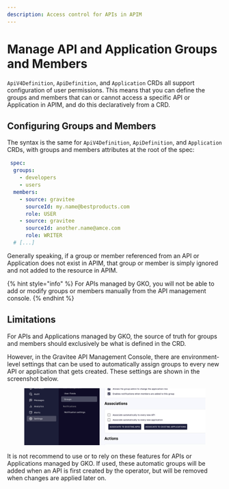 ```yaml
---
description: Access control for APIs in APIM
---
```


# Manage API and Application Groups and Members

`ApiV4Definition`, `ApiDefinition`, and `Application` CRDs all support configuration of user permissions. This means that you can define the groups and members that can or cannot access a specific API or Application in APIM, and do this declaratively from a CRD.

## Configuring Groups and Members

The syntax is the same for `ApiV4Definition`, `ApiDefinition`, and `Application` CRDs, with groups and members attributes at the root of the spec:

```yaml
 spec:
  groups:
    - developers
    - users
  members:
    - source: gravitee
      sourceId: my.name@bestproducts.com
      role: USER
    - source: gravitee
      sourceId: another.name@amce.com
      role: WRITER
  # [...]
```

Generally speaking, if a group or member referenced from an API or Application does not exist in APIM, that group or member is simply ignored and not added to the resource in APIM.

{% hint style="info" %}
For APIs managed by GKO, you will not be able to add or modify groups or members manually from the API management console.
{% endhint %}

## Limitations

For APIs and Applications managed by GKO, the source of truth for groups and members should exclusively be what is defined in the CRD.&#x20;

However, in the Gravitee API Management Console, there are environment-level settings that can be used to automatically assign groups to every new API or application that gets created. These settings are shown in the screenshot below.

<figure><img src="../.gitbook/assets/image.png" alt=""><figcaption></figcaption></figure>

It is not recommend to use or to rely on these features for APIs or Applications managed by GKO. If used, these automatic groups will be added when an API is first created by the operator, but will be removed when changes are applied later on.
